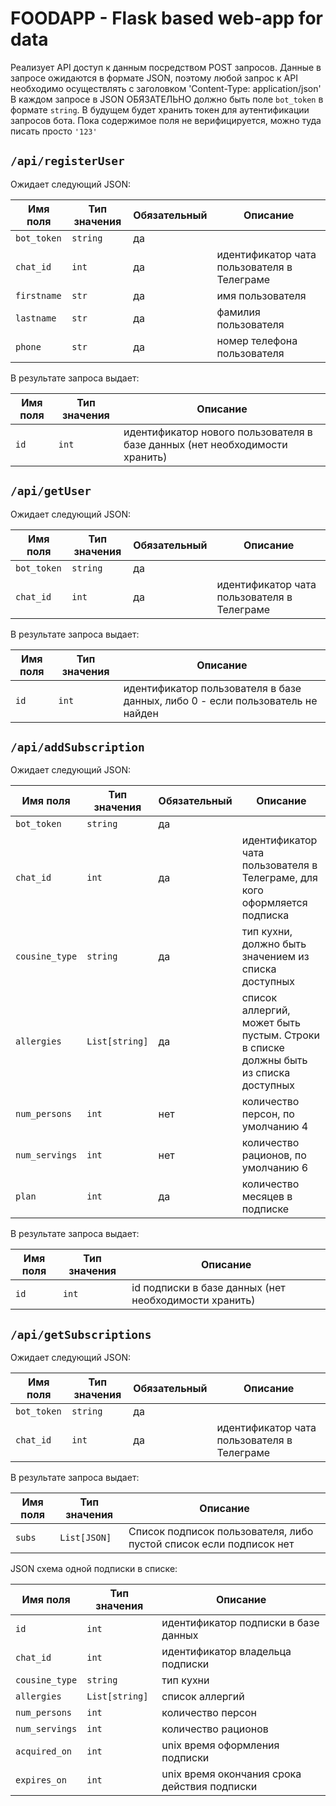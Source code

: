 # FOODAPP - Flask based web-app for data

Реализует API доступ к данным посредством POST запросов.
Данные в запросе ожидаются в формате JSON, поэтому любой запрос к API необходимо осуществлять с заголовком 'Content-Type: application/json'
В каждом запросе в JSON ОБЯЗАТЕЛЬНО должно быть поле `bot_token` в формате `string`. В будущем будет хранить токен для аутентификации запросов бота. Пока содержимое поля не верифицируется, можно туда писать просто `'123'`

## `/api/registerUser`

Ожидает следующий JSON:

| Имя поля | Тип значения | Обязательный | Описание |
| --- | --- | --- | --- |
| `bot_token` | `string` | да | |
| `chat_id` | `int` | да | идентификатор чата пользователя в Телеграме |
| `firstname` | `str` | да | имя пользователя |
| `lastname` | `str` | да | фамилия пользователя |
| `phone` | `str` | да | номер телефона пользователя |

В результате запроса выдает:

| Имя поля | Тип значения  |  Описание |
| --- | --- | --- |
| `id` | `int` | идентификатор нового пользователя в базе данных (нет необходимости хранить) |

## `/api/getUser`

Ожидает следующий JSON:

| Имя поля | Тип значения | Обязательный | Описание |
| --- | --- | --- | --- |
| `bot_token` | `string` | да | |
| `chat_id` | `int` | да | идентификатор чата пользователя в Телеграме |

В результате запроса выдает:

| Имя поля | Тип значения  |  Описание |
| --- | --- | --- |
| `id` | `int` | идентификатор пользователя в базе данных, либо 0 - если пользователь не найден |

## `/api/addSubscription`

Ожидает следующий JSON:

| Имя поля | Тип значения | Обязательный | Описание |
| --- | --- | --- | --- |
| `bot_token` | `string` | да | |
| `chat_id` | `int` | да | идентификатор чата пользователя в Телеграме, для кого оформляется подписка |
| `cousine_type` | `string` | да | тип кухни, должно быть значением из списка доступных |
| `allergies` | `List[string]` | да | список аллергий, может быть пустым. Строки в списке должны быть из списка доступных |
| `num_persons` | `int` | нет | количество персон, по умолчанию 4 |
| `num_servings` | `int` | нет | количество рационов, по умолчанию 6 |
| `plan` | `int` | да | количество месяцев в подписке |

В результате запроса выдает:

| Имя поля | Тип значения  |  Описание |
| --- | --- | --- |
| `id` | `int` | id подписки в базе данных (нет необходимости хранить) |

## `/api/getSubscriptions`

Ожидает следующий JSON:

| Имя поля | Тип значения | Обязательный | Описание |
| --- | --- | --- | --- |
| `bot_token` | `string` | да | |
| `chat_id` | `int` | да | идентификатор чата пользователя в Телеграме |

В результате запроса выдает:

| Имя поля | Тип значения  |  Описание |
| --- | --- | --- |
| `subs` | `List[JSON]` | Список подписок пользователя, либо пустой список если подписок нет |

JSON схема одной подписки в списке:

| Имя поля | Тип значения  |  Описание |
| --- | --- | --- |
| `id` | `int` | идентификатор подписки в базе данных |
| `chat_id` | `int` | идентификатор владельца подписки |
| `cousine_type` | `string` | тип кухни |
| `allergies` | `List[string]` | список аллергий |
| `num_persons` | `int` | количество персон |
| `num_servings` | `int` | количество рационов |
| `acquired_on` | `int` | unix время оформления подписки |
| `expires_on` | `int` | unix время окончания срока действия подписки |